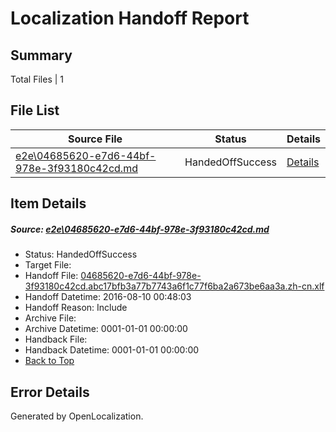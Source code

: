 # <a name='report-top'></a> Localization Handoff Report

## Summary
 Total Files | 1

## File List
 Source File | Status | Details 
 ----------- | ------ | ------- 
 [e2e\04685620-e7d6-44bf-978e-3f93180c42cd.md](https://github.com/OpenLocalizationTestOrg/oltest/blob/f97e50d39d439c845514f9114641711364803bdf/e2e/04685620-e7d6-44bf-978e-3f93180c42cd.md) | HandedOffSuccess | [Details](#c358cbe9c2ffd90f566947146f6d0c6e1280319a1)

## Item Details
##### <a name='c358cbe9c2ffd90f566947146f6d0c6e1280319a1'></a> Source: [e2e\04685620-e7d6-44bf-978e-3f93180c42cd.md](https://github.com/OpenLocalizationTestOrg/oltest/blob/f97e50d39d439c845514f9114641711364803bdf/e2e/04685620-e7d6-44bf-978e-3f93180c42cd.md)
* Status: HandedOffSuccess
* Target File: 
* Handoff File: [04685620-e7d6-44bf-978e-3f93180c42cd.abc17bfb3a77b7743a6f1c77f6ba2a673be6aa3a.zh-cn.xlf](https://github.com/OpenLocalizationTestOrg/olhandoff-e2e/blob/7af76fbb724da195912a9eeef3b50ceb2de2d16a/ol-handoff/OpenLocalizationTestOrg/ol-test-zhcn/ci/ht/04685620-e7d6-44bf-978e-3f93180c42cd.abc17bfb3a77b7743a6f1c77f6ba2a673be6aa3a.zh-cn.xlf)
* Handoff Datetime: 2016-08-10 00:48:03
* Handoff Reason: Include
* Archive File: 
* Archive Datetime: 0001-01-01 00:00:00
* Handback File: 
* Handback Datetime: 0001-01-01 00:00:00
* [Back to Top](#report-top)


## Error Details

Generated by OpenLocalization.
